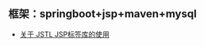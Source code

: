 ## 框架：springboot+jsp+maven+mysql

*  [关于 JSTL JSP标签库的使用](<%@ taglib uri="http://java.sun.com/jsp/jstl/core" prefix="c"%>)
